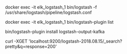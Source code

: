 docker exec -it elk_logstash_1 bin/logstash -f /usr/share/logstash/pipeline/logstash.conf

docker exec -it elk_logstash_1 bin/logstash-plugin list

bin/logstash-plugin install logstash-output-kafka

curl -XGET 'localhost:9200/logstash-2018.08.15/_search?pretty&q=response=200'
